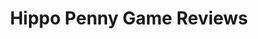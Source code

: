 ---
title: Hippo Penny Game Reviews
layout: scoredetail
permalink: /meta-score/tony-hawks-pro-skater-1-plus-2
header:
  teaser: /assets/images/tony-hawks-pro-skater-1-plus-2.jpg
  video:
    id: sd4kJWAvBXY
    provider: youtube
---